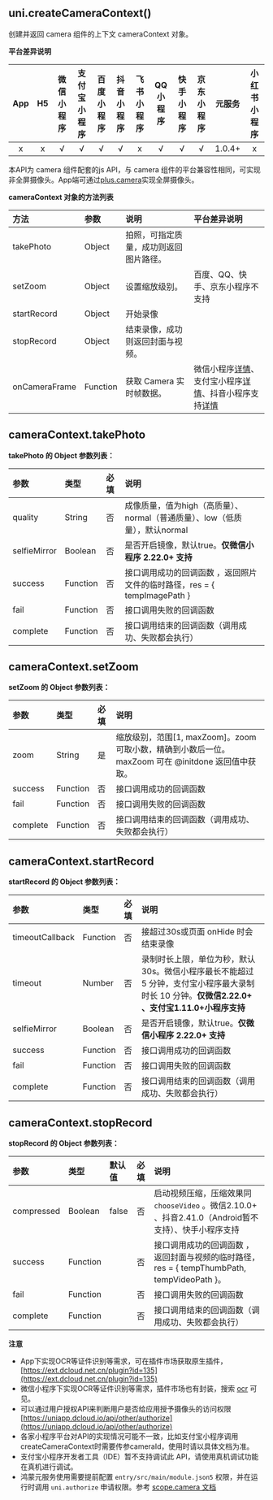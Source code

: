 ## uni.createCameraContext()
创建并返回 camera 组件的上下文 cameraContext 对象。

**平台差异说明**

|App|H5|微信小程序|支付宝小程序|百度小程序|抖音小程序|飞书小程序|QQ小程序|快手小程序|京东小程序|元服务|小红书小程序|
|:-:|:-:|:-:|:-:|:-:|:-:|:-:|:-:|:-:|:-:|:-:|:-:|
|x|x|√|√|√|√|x|√|√|√|1.0.4+|x|

本API为 camera 组件配套的js API，与 camera 组件的平台兼容性相同，可实现非全屏摄像头。App端可通过[plus.camera](https://www.html5plus.org/doc/zh_cn/camera.html)实现全屏摄像头。

**cameraContext 对象的方法列表**

|方法|参数|说明|平台差异说明|
|:-|:-|:-|:-|
|takePhoto|Object|拍照，可指定质量，成功则返回图片路径。||
|setZoom|Object|设置缩放级别。|百度、QQ、快手、京东小程序不支持|
|startRecord|Object|开始录像||
|stopRecord|Object|结束录像，成功则返回封面与视频。||
|onCameraFrame|Function|获取 Camera 实时帧数据。|微信小程序[详情](https://developers.weixin.qq.com/miniprogram/dev/api/CameraContext.onCameraFrame.html)、支付宝小程序[详情](https://opendocs.alipay.com/mini/03qitt)、抖音小程序支持[详情](https://developer.open-douyin.com/docs/resource/zh-CN/mini-app/develop/api/media/camera/camera-context/camera-context-on-camera-frame)|

## cameraContext.takePhoto
**takePhoto 的 Object 参数列表：**

|参数|类型|必填|说明|
|:-|:-|:-|:-|
|quality|String|否|成像质量，值为high（高质量）、normal（普通质量）、low（低质量），默认normal|
|selfieMirror|Boolean|否|是否开启镜像，默认true。**仅微信小程序 2.22.0+ 支持**|
|success|Function|否|接口调用成功的回调函数 ，返回照片文件的临时路径，res = { tempImagePath }|
|fail|Function|否|接口调用失败的回调函数|
|complete|Function|否|接口调用结束的回调函数（调用成功、失败都会执行）|

## cameraContext.setZoom
**setZoom 的 Object 参数列表：**

|参数|类型|必填|说明|
|:-|:-|:-|:-|
|zoom|String|是|缩放级别，范围[1, maxZoom]。zoom 可取小数，精确到小数后一位。maxZoom 可在 @initdone 返回值中获取。|
|success|Function|否|接口调用成功的回调函数|
|fail|Function|否|接口调用失败的回调函数|
|complete|Function|否|接口调用结束的回调函数（调用成功、失败都会执行）|

## cameraContext.startRecord
**startRecord 的 Object 参数列表：**

|参数|类型|必填|说明|
|:-|:-|:-|:-|
|timeoutCallback|Function|否|接超过30s或页面 onHide 时会结束录像|
|timeout|Number|否|录制时长上限，单位为秒，默认30s。微信小程序最长不能超过 5 分钟，支付宝小程序最大录制时长 10 分钟。**仅微信2.22.0+ 、支付宝1.11.0+小程序支持**|
|selfieMirror|Boolean|否|是否开启镜像，默认true。**仅微信小程序 2.22.0+ 支持**|
|success|Function|否|接口调用成功的回调函数|
|fail|Function|否|接口调用失败的回调函数|
|complete|Function|否|接口调用结束的回调函数（调用成功、失败都会执行）|

## cameraContext.stopRecord
**stopRecord 的 Object 参数列表：**

|参数|类型|默认值|必填|说明|
|:-|:-|:-|:-|:-|
|compressed|Boolean|false|否|启动视频压缩，压缩效果同 `chooseVideo` 。微信2.10.0+ 、抖音2.41.0（Android暂不支持）、快手小程序支持|
|success|Function||否|接口调用成功的回调函数 ，返回封面与视频的临时路径，res = { tempThumbPath, tempVideoPath }。|
|fail|Function||否|接口调用失败的回调函数|
|complete|Function||否|接口调用结束的回调函数（调用成功、失败都会执行）|

**注意**

- App下实现OCR等证件识别等需求，可在插件市场获取原生插件，[https://ext.dcloud.net.cn/plugin?id=135](https://ext.dcloud.net.cn/plugin?id=135)
- 微信小程序下实现OCR等证件识别等需求，插件市场也有封装，搜索 [ocr](https://ext.dcloud.net.cn/search?q=ocr) 可见。
- 可以通过用户授权API来判断用户是否给应用授予摄像头的访问权限[https://uniapp.dcloud.io/api/other/authorize](https://uniapp.dcloud.io/api/other/authorize)
- 各家小程序平台对API的实现情况可能不一致，比如支付宝小程序调用createCameraContext时需要传参cameraId，使用时请以具体文档为准。
- 支付宝小程序开发者工具（IDE）暂不支持调试此 API，请使用真机调试功能在真机进行调试。
- 鸿蒙元服务使用需要提前配置 `entry/src/main/module.json5` 权限，并在运行时调用 `uni.authorize` 申请权限。参考 [scope.camera 文档](https://developer.huawei.com/consumer/cn/doc/atomic-ascf/develop-authorization#section234119171375)